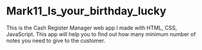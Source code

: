 # Mark11_Is_your_birthday_lucky
This is the Cash Register Manager web app I made with HTML, CSS, JavaScript. 
This app will help you to find out how many minimum number of notes you need to give to the customer.
